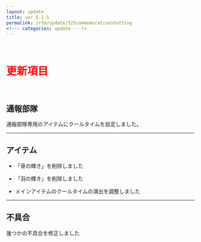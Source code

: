```yaml
---
layout: update
title: ver 5.2.5
permalink: /rfm/update/525commemorativeshotting
<!--- categories: update ---!> 
---
```



<br>
<h1 id="1"><font color="red">更新項目</font></h1><br>




## <span class="green-badge">通報部隊</span>     

通報部隊専用のアイテムにクールタイムを設定しました。  
  
-----------------------------------------------------  
## <span class="green-badge">アイテム</span>      

+  「骨の輝き」を削除しました  
+  「羽の輝き」を削除しました  
  
+  メインアイテムのクールタイムの演出を調整しました
 

-----------------------------------------------------  
## <span class="yellow-badge">不具合</span>      
幾つかの不具合を修正しました   





